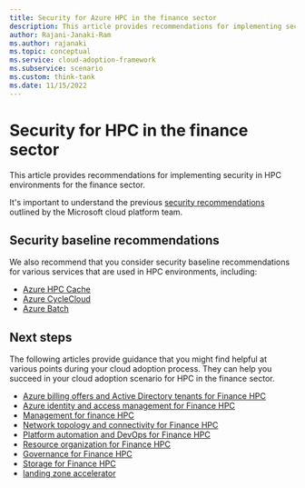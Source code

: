 ```yaml
---
title: Security for Azure HPC in the finance sector 
description: This article provides recommendations for implementing security in HPC environments for the finance sector.  
author: Rajani-Janaki-Ram
ms.author: rajanaki
ms.topic: conceptual
ms.service: cloud-adoption-framework
ms.subservice: scenario
ms.custom: think-tank
ms.date: 11/15/2022
---
```


# Security for HPC in the finance sector

This article provides recommendations for implementing security in HPC environments for the finance sector.  

It's important to understand the previous [security recommendations](../../../ready/landing-zone/design-area/security.md) outlined by the Microsoft cloud platform team.

## Security baseline recommendations 

We also recommend that you consider security baseline recommendations for various services that are used in HPC environments, including:

 - [Azure HPC Cache](/security/benchmark/azure/baselines/hpc-cache-security-baseline)
 - [Azure CycleCloud](/azure/cyclecloud/concepts/security-best-practices?view=cyclecloud-8&preserve-view=true)
 - [Azure Batch](/azure/batch/security-controls-policy)

## Next steps

The following articles provide guidance that you might find helpful at various points during your cloud adoption process. They can help you succeed in your cloud adoption scenario for HPC in the finance sector.

- [Azure billing offers and Active Directory tenants for Finance HPC](./azure-billing-active-directory-tenant.md)
- [Azure identity and access management for Finance HPC](./identity-access-management.md)
- [Management for finance HPC](./management.md)
- [Network topology and connectivity for Finance HPC](./network-topology-connectivity.md)
- [Platform automation and DevOps for Finance HPC](./platform-automation-devops.md)
- [Resource organization for Finance HPC](./resource-organization.md)
- [Governance for Finance HPC](./security-governance-compliance.md)
- [Storage for Finance HPC](./storage.md)
- [landing zone accelerator](../azure-hpc-landing-zone-accelerator.md)